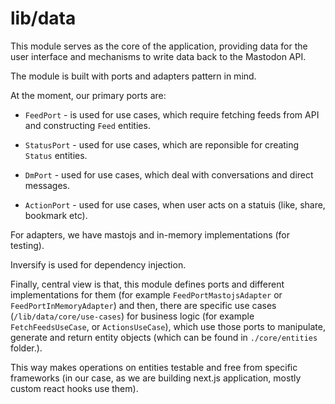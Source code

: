 # lib/data

This module serves as the core of the application, providing data for the user interface and mechanisms to write data back to the Mastodon API.

The module is built with ports and adapters pattern in mind.

At the moment, our primary ports are:

- `FeedPort` - is used for use cases, which require fetching feeds from API and constructing `Feed` entities.

- `StatusPort` - used for use cases, which are reponsible for creating `Status` entities.

- `DmPort` - used for use cases, which deal with conversations and direct messages.

- `ActionPort` - used for use cases, when user acts on a statuis (like, share, bookmark etc).

For adapters, we have mastojs and in-memory implementations (for testing).

Inversify is used for dependency injection.

Finally, central view is that, this module defines ports and different implementations for them (for example `FeedPortMastojsAdapter` or `FeedPortInMemoryAdapter`) and then, there are specific use cases (`/lib/data/core/use-cases`) for business logic (for example `FetchFeedsUseCase`, or `ActionsUseCase`), which use those ports to manipulate, generate and return entity objects (which can be found in `./core/entities` folder.).

This way makes operations on entities testable and free from specific frameworks (in our case, as we are building next.js application, mostly custom react hooks use them).
